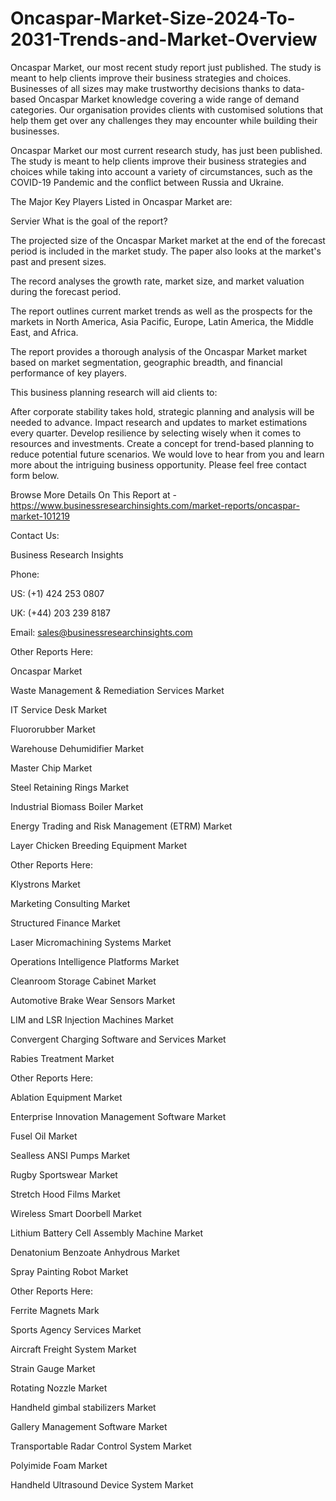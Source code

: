 # Oncaspar-Market-Size-2024-To-2031-Trends-and-Market-Overview
Oncaspar Market, our most recent study report just published. The study is meant to help clients improve their business strategies and choices.
Businesses of all sizes may make trustworthy decisions thanks to data-based Oncaspar Market knowledge covering a wide range of demand categories. Our organisation provides clients with customised solutions that help them get over any challenges they may encounter while building their businesses.

Oncaspar Market our most current research study, has just been published. The study is meant to help clients improve their business strategies and choices while taking into account a variety of circumstances, such as the COVID-19 Pandemic and the conflict between Russia and Ukraine.

The Major Key Players Listed in Oncaspar Market are:

Servier
What is the goal of the report?

The projected size of the Oncaspar Market market at the end of the forecast period is included in the market study. The paper also looks at the market's past and present sizes. 

The record analyses the growth rate, market size, and market valuation during the forecast period.

The report outlines current market trends as well as the prospects for the markets in North America, Asia Pacific, Europe, Latin America, the Middle East, and Africa.

The report provides a thorough analysis of the Oncaspar Market market based on market segmentation, geographic breadth, and financial performance of key players.

This business planning research will aid clients to:

After corporate stability takes hold, strategic planning and analysis will be needed to advance.
Impact research and updates to market estimations every quarter.
Develop resilience by selecting wisely when it comes to resources and investments.
Create a concept for trend-based planning to reduce potential future scenarios.
We would love to hear from you and learn more about the intriguing business opportunity. Please feel free contact form below.

Browse More Details On This Report at - https://www.businessresearchinsights.com/market-reports/oncaspar-market-101219

Contact Us: 

Business Research Insights

Phone:

US: (+1) 424 253 0807

UK: (+44) 203 239 8187

Email: sales@businessresearchinsights.com

Other Reports Here:

Oncaspar Market

Waste Management & Remediation Services Market

IT Service Desk Market

Fluororubber Market

Warehouse Dehumidifier Market

Master Chip Market

Steel Retaining Rings Market

Industrial Biomass Boiler Market

Energy Trading and Risk Management (ETRM) Market

Layer Chicken Breeding Equipment Market

Other Reports Here:

Klystrons Market

Marketing Consulting Market

Structured Finance Market

Laser Micromachining Systems Market

Operations Intelligence Platforms Market

Cleanroom Storage Cabinet Market

Automotive Brake Wear Sensors Market

LIM and LSR Injection Machines Market

Convergent Charging Software and Services Market

Rabies Treatment Market

Other Reports Here:

Ablation Equipment Market

Enterprise Innovation Management Software Market

Fusel Oil Market

Sealless ANSI Pumps Market

Rugby Sportswear Market

Stretch Hood Films Market

Wireless Smart Doorbell Market

Lithium Battery Cell Assembly Machine Market

Denatonium Benzoate Anhydrous Market

Spray Painting Robot Market

Other Reports Here:

Ferrite Magnets Mark

Sports Agency Services Market

Aircraft Freight System Market

Strain Gauge Market

Rotating Nozzle Market

Handheld gimbal stabilizers Market

Gallery Management Software Market

Transportable Radar Control System Market

Polyimide Foam Market

Handheld Ultrasound Device System Market
